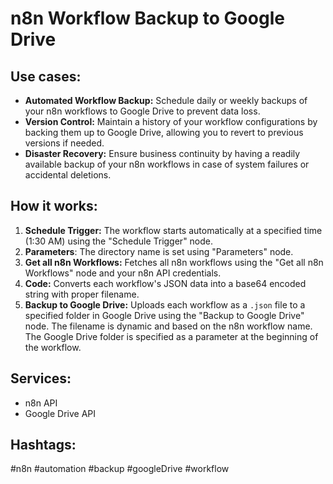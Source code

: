 # n8n Workflow Backup to Google Drive

## Use cases:

- **Automated Workflow Backup:** Schedule daily or weekly backups of your n8n workflows to Google Drive to prevent data loss.
- **Version Control:** Maintain a history of your workflow configurations by backing them up to Google Drive, allowing you to revert to previous versions if needed.
- **Disaster Recovery:** Ensure business continuity by having a readily available backup of your n8n workflows in case of system failures or accidental deletions.

## How it works:

1.  **Schedule Trigger:** The workflow starts automatically at a specified time (1:30 AM) using the "Schedule Trigger" node.
2.  **Parameters**: The directory name is set using "Parameters" node.
3.  **Get all n8n Workflows:** Fetches all n8n workflows using the "Get all n8n Workflows" node and your n8n API credentials.
4.  **Code:** Converts each workflow's JSON data into a base64 encoded string with proper filename.
5.  **Backup to Google Drive:** Uploads each workflow as a `.json` file to a specified folder in Google Drive using the "Backup to Google Drive" node. The filename is dynamic and based on the n8n workflow name. The Google Drive folder is specified as a parameter at the beginning of the workflow.

## Services:

-   n8n API
-   Google Drive API

## Hashtags:

#n8n #automation #backup #googleDrive #workflow
